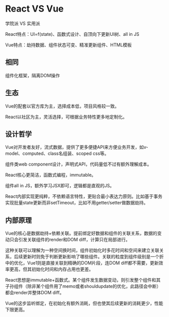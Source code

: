 
# React VS Vue

学院派 VS 实用派

React特点：UI=f(state)、函数式设计、自顶向下更新UI树、all in JS

Vue特点：劫持数据、组件状态可变、精准更新组件、HTML模板

## 相同

组件化框架，隔离DOM操作

## 生态

Vue的配套以官方库为主，选择成本低，项目风格较一致。

React以社区为主，灵活选择，可根据业务特性更多地定制化。

## 设计哲学

Vue对开发者友好，流式数据，提供了更多便捷API来方便业务开发，如v-model、computed、class名组装、scoped css等。

组件类web component设计，声明式API，代码量低不过有额外理解成本。


React核心更简洁，函数式编程，immutable。

组件all in JS，额外学习JSX即可，逻辑都是直观的JS。

React内部实现更纯粹，不依赖语言特性，更贴合最小表达力原则。比如基于事务实现批量state更新而非setTimeout，比如不用getter/setter做数据劫持。

## 内部原理

Vue的核心是数据劫持+依赖关联。提前绑定好数据和组件的关联关系，数据的变动只会引发关联组件的render和DOM diff，计算只在局部进行。

这种关联可以理解为一种空间换时间，组件初始化时多花时间和空间来建立关联关系，后续更新时则免于判断更新影响了哪些组件。关联的粒度到组件级别是一个折中的优化，Vue1则是直接关联到精确的DOM片段，连DOM diff都不需要，更新效率更高，但其初始化时间和内存占用也更差。

React思想是immutable+函数式。某个组件发生数据变动，则引发整个组件和其子孙组件（除非某个组件用了memo或者shouldupdate的优化，此路径会中断）都会render并整体DOM diff。

Vue的这步监听绑定，在初始化有额外消耗，但也使其后续更新的消耗更少，性能下限更高。

